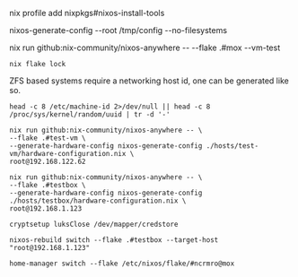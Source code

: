 

nix profile add nixpkgs#nixos-install-tools 

nixos-generate-config --root /tmp/config --no-filesystems

nix run github:nix-community/nixos-anywhere -- --flake .#mox --vm-test

```shell
nix flake lock
```

ZFS based systems require a networking host id, one can be generated like so.

```shell
head -c 8 /etc/machine-id 2>/dev/null || head -c 8 /proc/sys/kernel/random/uuid | tr -d '-'
```


```shell
nix run github:nix-community/nixos-anywhere -- \
--flake .#test-vm \
--generate-hardware-config nixos-generate-config ./hosts/test-vm/hardware-configuration.nix \
root@192.168.122.62
```

```shell
nix run github:nix-community/nixos-anywhere -- \
--flake .#testbox \
--generate-hardware-config nixos-generate-config ./hosts/testbox/hardware-configuration.nix \
root@192.168.1.123
```

```shell
cryptsetup luksClose /dev/mapper/credstore
```

```shell
nixos-rebuild switch --flake .#testbox --target-host "root@192.168.1.123"
```
```shell
home-manager switch --flake /etc/nixos/flake/#ncrmro@mox
```